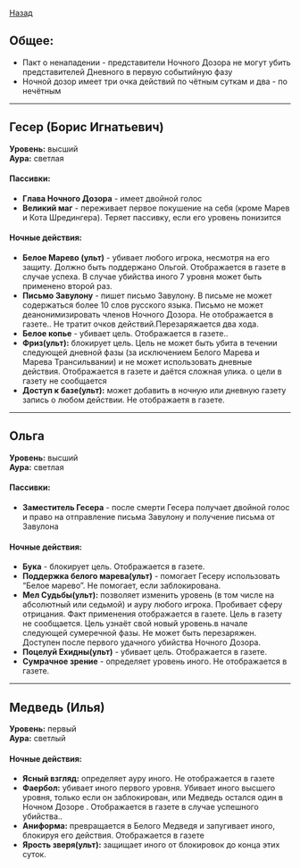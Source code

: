 ﻿[Назад](README.md)


## Общее: 
* Пакт о ненападении - представители Ночного Дозора не могут убить представителей Дневного в первую событийную фазу  
* Ночной дозор имеет три очка действий по чётным суткам и два - по нечётным

---
## Гесер (Борис Игнатьевич)
**Уровень:** высший  
**Аура:** светлая
#### Пассивки:
* **Глава Ночного Дозора** - имеет двойной голос
* **Великий маг** - переживает первое покушение на себя (кроме Марев и Кота Шредингера). Теряет пассивку, если его уровень понизится

#### Ночные действия:
* **Белое Марево (ульт)** - убивает любого игрока, несмотря на его защиту. Должно быть поддержано Ольгой. Отображается в газете в случае успеха. В случае убийства иного 7 уровня может быть применено второй раз.
* **Письмо Завулону** - пишет письмо Завулону. В письме не может содержаться более 10 слов русского языка. Письмо не может деанонимизировать членов Ночного Дозора. Не отображается в газете.. Не тратит очков действий.Перезаряжается два хода.
* **Белое копье** - убивает цель. Отображается в газете..
* **Фриз(ульт):** блокирует цель. Цель не может быть убита в течении следующей дневной фазы (за исключением Белого Марева и Марева Трансильвании) и не может использовать дневные действия. Отображается в газете и даётся сложная улика. о цели в газету не сообщается
* **Доступ к базе(ульт):** может добавить в ночную или дневную газету запись о любом действии. Не отображаетя в газете.

---
## Ольга
**Уровень:** высший  
**Аура:** светлая
#### Пассивки:
* **Заместитель Гесера** - после смерти Гесера получает двойной голос и право на отправление письма Завулону и получение письма от Завулона

#### Ночные действия:
* **Бука** - блокирует цель. Отображается в газете.
* **Поддержка белого марева(ульт)** - помогает Гесеру использовать “Белое марево”. Не помогает, если заблокирована. 
* **Мел Судьбы(ульт):** позволяет изменить уровень (в том числе на абсолютный или седьмой) и ауру любого игрока. Пробивает сферу отрицания.  Факт применения отображается в газете. Цель в газету не сообщается. Цель узнаёт свой новый уровень.в начале следующей сумеречной фазы. Не может быть перезаряжен. Доступен после первого удачного убийства Ночного Дозора.
* **Поцелуй Ехидны(ульт)** - убивает цель. Отображается в газете.
* **Сумрачное зрение** - определяет уровень иного. Не отображается в газете.

---
## Медведь (Илья)
**Уровень:** первый  
**Аура:** светлый             
#### Ночные действия:
* **Ясный взгляд:** определяет ауру иного. Не отображается в газете
* **Фаербол:** убивает иного первого уровня. Убивает иного высшего уровня, только если он заблокирован, или Медведь остался один в Ночном Дозоре . Отображается в газете в случае успешного убийства..
* **Аниформа:** превращается в Белого Медведя и запугивает иного, блокируя его действия. Отображается в газете
* **Ярость зверя(ульт):** защищает иного от блокировок до конца этих суток.


